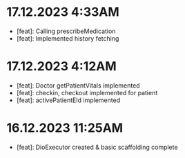 # 17.12.2023 4:33AM
- [feat]: Calling prescribeMedication
- [feat]: Implemented history fetching

# 17.12.2023 4:12AM
- [feat]: Doctor getPatientVitals implemented
- [feat]: checkin, checkout implemented for patient
- [feat]: activePatientEId implemented

# 16.12.2023 11:25AM
- [feat]: DioExecutor created & basic scaffolding complete